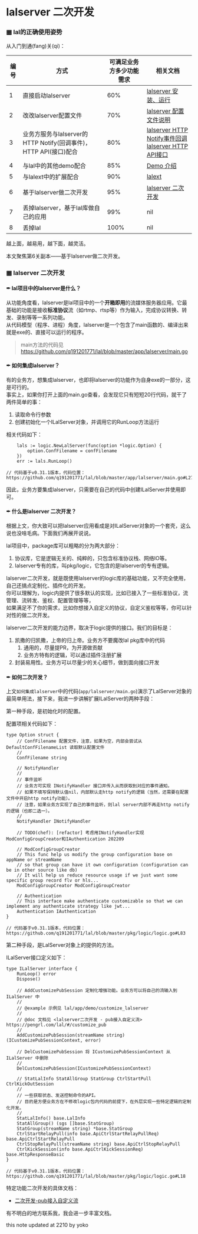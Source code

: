 # lalserver 二次开发

### ▦ lal的正确使用姿势

从入门到通(fang)关(qi)：

| 编号   | 方式                                                 | 可满足业务方多少功能需求 | 相关文档                                                                                                                           |
|------|----------------------------------------------------|--------------|--------------------------------------------------------------------------------------------------------------------------------|
| 1    | 直接启动lalserver                                      | 60%          | [lalserver 安装、运行](https://pengrl.com/lal/#/?id=%e2%96%a6-%e4%ba%8c-lalserver-%e5%ae%89%e8%a3%85%e3%80%81%e8%bf%90%e8%a1%8c)    |
| 2    | 改改lalserver配置文件                                    | 70%          | [lalserver 配置文件说明](https://pengrl.com/lal/#/ConfigBrief)                                                                       |
| 3    | 业务方服务与lalserver的HTTP Notify(回调事件)，HTTP API(接口)配合   | 80%          | [lalserver HTTP Notify事件回调](https://pengrl.com/lal/#/HTTPNotify) <br> [lalserver HTTP API接口](https://pengrl.com/lal/#/HTTPAPI) |
| 4    | 与lal中的其他demo配合                                     | 85%          | [Demo 介绍](https://pengrl.com/lal/#/DEMO)                                                                                       |
| 5    | 与lalext中的扩展配合                                      | 90%          | [lalext](https://github.com/q191201771/lalext)                                                                                 |
| 6    | 基于lalserver做二次开发                                   | 95%          | [lalserver 二次开发](https://github.com/q191201771/customize)                                                                      |
| 7    | 丢掉lalserver，基于lal库做自己的应用                           | 99%          | nil                                                                                                                            |
| 8    | 丢掉lal                                              | 100%         | nil                                                                                                                            |

越上面，越易用，越下面，越灵活。  

本文聚焦第6关副本——基于lalserver做二次开发。

### ▦ lalserver 二次开发

#### ✒ lal项目中的lalserver是什么？

从功能角度看，lalserver是lal项目中的一个**开箱即用**的流媒体服务器应用。它最基础的功能是接收**标准协议**流（如rtmp、rtsp等）作为输入，完成协议转换、转发、录制等等一系列功能。  
从代码模型（程序、进程）角度，lalserver是一个包含了main函数的、编译出来就是exe的、直接可以运行的程序。  

> main方法的代码见 https://github.com/q191201771/lal/blob/master/app/lalserver/main.go

#### ✒ 如何集成lalserver？

有的业务方，想集成lalserver，也即将lalserver的功能作为自身exe的一部分，这是可行的。  
事实上，如果你打开上面的main.go查看，会发现它只有短短20行代码，就干了两件简单的事：

1. 读取命令行参数
2. 创建初始化一个ILalServer对象，并调用它的RunLoop方法运行

相关代码如下：

```
	lals := logic.NewLalServer(func(option *logic.Option) {
		option.ConfFilename = confFilename
	})
	err := lals.RunLoop()

// 代码基于v0.31.1版本，代码位置： https://github.com/q191201771/lal/blob/master/app/lalserver/main.go#L27
```

因此，业务方要集成lalserver，只需要在自己的代码中创建ILalServer并使用即可。

#### ✒ 什么是lalserver 二次开发？

根据上文，你大致可以把lalserver应用看成是对ILalServer对象的一个套壳，这么说也没啥毛病。下面我们再展开说说。

lal项目中，package库可以粗略的分为两大部分：

1. 协议库，它是逻辑无关的、纯粹的，只包含标准协议栈、网络IO等。  
2. lalserver专有的库，叫pkg/logic，它包含的是lalserver的专有逻辑。  

lalserver二次开发，就是既使用lalserver的logic库的基础功能，又不完全使用，自己还搞点定制化、插件化的开发。  
你可以理解为，logic内提供了很多默认的实现，比如已接入了一些标准协议，流管理、流转发、鉴权、配置管理等等，  
如果满足不了你的需求，比如你想接入自定义的协议，自定义鉴权等等，你可以针对性的做二次开发。  

lalserver二次开发的能力边界，取决于logic提供的接口。我们的目标是：

1. 凯撒的归凯撒，上帝的归上帝。业务方不要魔改lal pkg库中的代码
   1. 通用的，尽量提PR，为开源做贡献
   2. 业务方特有的逻辑，可以通过插件注册扩展
2. 封装易用性。业务方可以尽量少的关心细节，做到面向接口开发

#### ✒ 如何二次开发？

上文`如何集成lalserver`中的代码(`app/lalserver/main.go`)演示了LalServer对象的最简单用法，接下来，我进一步讲解扩展ILalServer的两种手段：

第一种手段，是初始化时的配置。

配置项相关代码如下：

```
type Option struct {
	// ConfFilename 配置文件，注意，如果为空，内部会尝试从 DefaultConfFilenameList 读取默认配置文件
	//
	ConfFilename string

	// NotifyHandler
	//
	// 事件监听
	// 业务方可实现 INotifyHandler 接口并传入从而获取到对应的事件通知。
	// 如果不填写保持默认值nil，内部默认走http notify的逻辑（当然，还需要在配置文件中开启http notify功能）。
	// 注意，如果业务方实现了自己的事件监听，则lal server内部不再走http notify的逻辑（也即二选一）。
	//
	NotifyHandler INotifyHandler

	// TODO(chef): [refactor] 考虑用INotifyHandler实现ModConfigGroupCreator和IAuthentication 202209

	// ModConfigGroupCreator
	// This func help us modify the group configuration base on appName or streamName
	// so that group can have it own configuration (configuration can be in other source like db)
	// It will help us reduce resource usage if we just want some specific group record flv or hls...
	ModConfigGroupCreator ModConfigGroupCreator

	// Authentication
	// This interface make authenticate customizable so that we can implement any authenticate strategy like jwt...
	Authentication IAuthentication
}

// 代码基于v0.31.1版本，代码位置： https://github.com/q191201771/lal/blob/master/pkg/logic/logic.go#L83
```

第二种手段，是LalServer对象上的提供的方法。

ILalServer接口定义如下：

```
type ILalServer interface {
	RunLoop() error
	Dispose()

	// AddCustomizePubSession 定制化增强功能。业务方可以将自己的流输入到 ILalServer 中
	//
	// @example 示例见 lal/app/demo/customize_lalserver
	//
	// @doc 文档见 <lalserver二次开发 - pub接入自定义流> https://pengrl.com/lal/#/customize_pub
	//
	AddCustomizePubSession(streamName string) (ICustomizePubSessionContext, error)

	// DelCustomizePubSession 将 ICustomizePubSessionContext 从 ILalServer 中删除
	//
	DelCustomizePubSession(ICustomizePubSessionContext)

	// StatLalInfo StatAllGroup StatGroup CtrlStartPull CtrlKickOutSession
	//
	// 一些获取状态、发送控制命令的API。
	// 目的是方便业务方在不修改logic包内代码的前提下，在外层实现一些特定逻辑的定制化开发。
	//
	StatLalInfo() base.LalInfo
	StatAllGroup() (sgs []base.StatGroup)
	StatGroup(streamName string) *base.StatGroup
	CtrlStartRelayPull(info base.ApiCtrlStartRelayPullReq) base.ApiCtrlStartRelayPull
	CtrlStopRelayPull(streamName string) base.ApiCtrlStopRelayPull
	CtrlKickSession(info base.ApiCtrlKickSessionReq) base.HttpResponseBasic
}

// 代码基于v0.31.1版本，代码位置： https://github.com/q191201771/lal/blob/master/pkg/logic/logic.go#L18
```

特定功能二次开发的具体文档：

- [二次开发-pub接入自定义流](https://pengrl.com/lal/#/customize_pub)

有不明白的地方联系我，我会进一步丰富文档。

this note updated at 2210 by yoko

